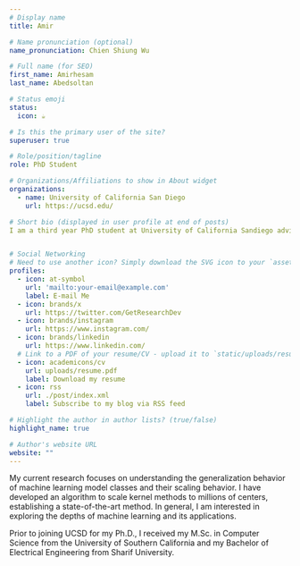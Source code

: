 ```yaml
---
# Display name
title: Amir 

# Name pronunciation (optional)
name_pronunciation: Chien Shiung Wu

# Full name (for SEO)
first_name: Amirhesam
last_name: Abedsoltan

# Status emoji
status:
  icon: ☕️

# Is this the primary user of the site?
superuser: true

# Role/position/tagline
role: PhD Student

# Organizations/Affiliations to show in About widget
organizations:
  - name: University of California San Diego
    url: https://ucsd.edu/

# Short bio (displayed in user profile at end of posts)
I am a third year PhD student at University of California Sandiego advised by [Misha Belkin]([https://www.google.com](http://misha.belkin-wang.org/))


# Social Networking
# Need to use another icon? Simply download the SVG icon to your `assets/media/icons/` folder.
profiles:
  - icon: at-symbol
    url: 'mailto:your-email@example.com'
    label: E-mail Me
  - icon: brands/x
    url: https://twitter.com/GetResearchDev
  - icon: brands/instagram
    url: https://www.instagram.com/
  - icon: brands/linkedin
    url: https://www.linkedin.com/
  # Link to a PDF of your resume/CV - upload it to `static/uploads/resume.pdf`
  - icon: academicons/cv
    url: uploads/resume.pdf
    label: Download my resume
  - icon: rss
    url: ./post/index.xml
    label: Subscribe to my blog via RSS feed

# Highlight the author in author lists? (true/false)
highlight_name: true

# Author's website URL
website: ""
---
```


My current research focuses on understanding the generalization behavior of machine learning model classes and their scaling behavior. I have developed an algorithm to scale kernel methods to millions of centers, establishing a state-of-the-art method. In general, I am interested in exploring the depths of machine learning and its applications.

Prior to joining UCSD for my Ph.D., I received my M.Sc. in Computer Science from the University of Southern California and my Bachelor of Electrical Engineering from Sharif University.
